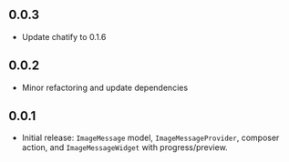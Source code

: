 ## 0.0.3

- Update chatify to 0.1.6

## 0.0.2

- Minor refactoring and update dependencies

## 0.0.1

- Initial release: `ImageMessage` model, `ImageMessageProvider`, composer action, and `ImageMessageWidget` with progress/preview.
